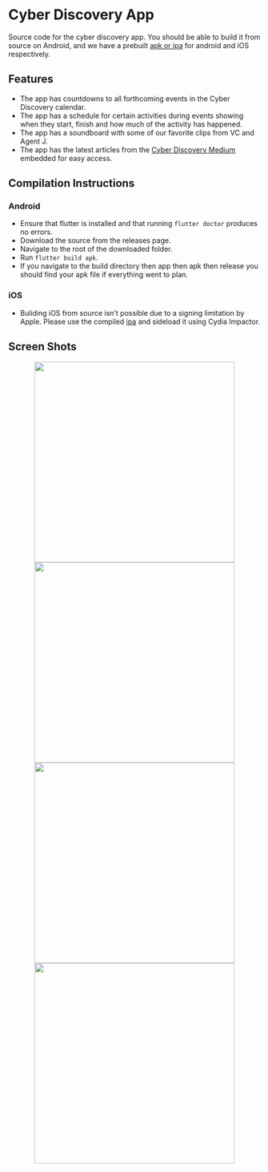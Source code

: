 # Cyber Discovery App

Source code for the cyber discovery app.  You should be able to build it from source on Android, and we have a prebuilt [apk or ipa](https://github.com/CyberDiscovery/Cyber-Discovery-App/releases/) for android and iOS respectively.

## Features

* The app has countdowns to all forthcoming events in the Cyber Discovery calendar.
* The app has a schedule for certain activities during events showing when they start, finish and how much of the activity has happened. 
* The app has a soundboard with some of our favorite clips from VC and Agent J.
* The app has the latest articles from the [Cyber Discovery Medium](https://medium.com/cyber-discovery) embedded for easy access.

## Compilation Instructions

### Android
* Ensure that flutter is installed and that running `flutter doctor` produces no errors.
* Download the source from the releases page. 
* Navigate to the root of the downloaded folder.
* Run `flutter build apk`.
* If you navigate to the build directory then app then apk then release you should find your apk file if everything went to plan. 
### iOS
* Buliding iOS from source isn't possible due to a signing limitation by Apple. Please use the compiled [ipa](https://github.com/CyberDiscovery/Cyber-Discovery-App/releases/) and sideload it using Cydia Impactor.

## Screen Shots

<p align="center">
<img src="https://cdn.discordapp.com/attachments/409860647170342919/457574918700400661/device-2018-06-16-165902.png" width="400">
<img src="https://cdn.discordapp.com/attachments/409860647170342919/457575256534548481/device-2018-06-16-170038.png" width="400">
<img src="https://cdn.discordapp.com/attachments/458769653481865227/466994626801434635/device-2018-07-12-164927.png" width="400">
<img src="https://cdn.discordapp.com/attachments/416622714556645376/467392769699217419/device-2018-07-13-191052.png" width="400">
</p>
